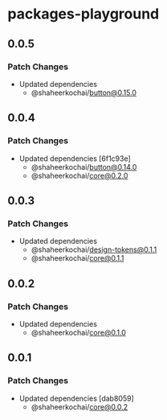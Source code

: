 # packages-playground

## 0.0.5

### Patch Changes

- Updated dependencies
  - @shaheerkochai/button@0.15.0

## 0.0.4

### Patch Changes

- Updated dependencies [6f1c93e]
  - @shaheerkochai/button@0.14.0
  - @shaheerkochai/core@0.2.0

## 0.0.3

### Patch Changes

- Updated dependencies
  - @shaheerkochai/design-tokens@0.1.1
  - @shaheerkochai/core@0.1.1

## 0.0.2

### Patch Changes

- Updated dependencies
  - @shaheerkochai/core@0.1.0

## 0.0.1

### Patch Changes

- Updated dependencies [dab8059]
  - @shaheerkochai/core@0.0.2
